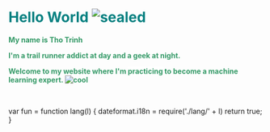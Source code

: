 <h1><span style="color: #008080;"><strong>Hello World&nbsp;<img src="https://html-online.com/editor/tinymce4_6_5/plugins/emoticons/img/smiley-sealed.gif" alt="sealed" /></strong></span></h1>
<p><span style="color: #339966;"><strong>My name is Tho Trinh&nbsp;</strong></span></p>
<p><span style="color: #339966;"><strong>I'm a trail runner addict at day and a geek at night.</strong></span></p>
<p><span style="color: #339966;"><strong>Welcome to my website where I'm <span style="background-color: #ffffff;">practicing</span> to become a machine learning expert.&nbsp;<img src="https://html-online.com/editor/tinymce4_6_5/plugins/emoticons/img/smiley-cool.gif" alt="cool" /></strong></span></p>
<p>&nbsp;</p>
var fun = function lang(l) {
  dateformat.i18n = require('./lang/' + l)
  return true;
}
